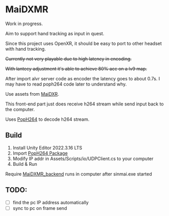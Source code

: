 # MaiDXMR

Work in progress.

Aim to support hand tracking as input in quest.

Since this project uses OpenXR, it should be easy to port to other headset with hand tracking.

~~Currently not very playable due to high latency in encoding.~~

~~With lantecy adjustment it's able to achieve 80% acc on a lv9 map.~~

After import alvr server code as encoder the latency goes to about 0.7s. I may have to read poph264 code later to understand why.

Use assets from [MaiDXR](https://github.com/xiaopeng12138/MaiDXR).

This front-end part just does receive h264 stream while send input back to the computer.

Uses [PopH264](https://github.com/NewChromantics/PopH264) to decode h264 stream.

## Build

1. Install Unity Editor 2022.3.16 LTS
2. Import [PopH264 Package](https://github.com/NewChromantics/PopH264#unity)
3. Modify IP addr in Assets/Scripts/io/UDPClient.cs to your computer
4. Build & Run

Require [MaiDXMR_backend](https://github.com/lixiangwuxian/MaiDXMR_backend) runs in computer after sinmai.exe started

## TODO:

- [ ] find the pc IP address automatically
- [ ] sync to pc on frame send
